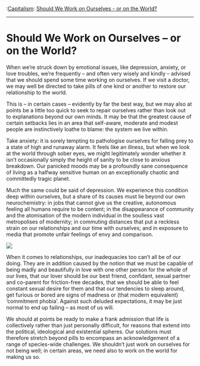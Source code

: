 :[Capitalism](https://www.theschooloflife.com/thebookoflife/category/work/capitalism/): [Should We Work on Ourselves - or on the World?](https://www.theschooloflife.com/thebookoflife/should-we-work-on-ourselves-or-on-the-world/)

* * *

# Should We Work on Ourselves – or on the World?

When we’re struck down by emotional issues, like depression, anxiety, or love troubles, we’re frequently – and often very wisely and kindly – advised that we should spend some time working on ourselves. If we visit a doctor, we may well be directed to take pills of one kind or another to restore our relationship to the world.

This is – in certain cases – evidently by far the best way, but we may also at points be a little too quick to seek to repair ourselves rather than look out to&nbsp;explanations beyond our own minds. It may be that the greatest cause of certain setbacks lies in an area that self-aware, moderate and modest people are instinctively loathe to blame: the system we live within.

Take anxiety: it is sorely tempting to pathologise ourselves for falling prey to a state of high and runaway alarm. It feels like an illness, but when we look at the world through sober eyes, we might legitimately wonder whether it isn’t occasionally simply the height of sanity to be close to anxious breakdown. Our panicked moods may be a profoundly sane consequence of living as a halfway sensitive human on an exceptionally chaotic and committedly tragic planet.

Much the same could be said of depression. We experience this condition deep within ourselves, but a share of its causes must lie beyond our own neurochemistry: in jobs that cannot give us the creative, autonomous feeling all humans require to be content; in the disappearance of community and the atomisation of the modern individual in the soulless vast metropolises of modernity; in commuting distances that put a reckless strain on our relationships and our time with ourselves; and in exposure to media that promote unfair feelings of envy and comparison.

**![](http://si.wsj.net/public/resources/images/BN-ME961_yn_G_20160120220039.jpg)**

When it comes to relationships, our inadequacies too can’t all be of our doing. They are in addition caused by the notion that we must be capable of being madly and beautifully in love with one other person for the whole of our lives, that our lover should be our best friend, confidant, sexual partner and co-parent for friction-free decades, that we should be able to feel constant sexual desire for them and that our tendencies&nbsp;to sleep around, get furious or bored are signs of madness or (that modern equivalent) ‘commitment phobia’. Against such deluded expectations, it may be just normal to end up failing – as most of us will.

We should at points be ready to make a frank admission that life is collectively rather than just personally difficult, for reasons that extend into the political, ideological and existential spheres. Our solutions must therefore stretch beyond pills to encompass an acknowledgement of a range of species-wide challenges. We shouldn’t just work on ourselves for not being well; in certain areas, we need also to work on the world for making us so.
